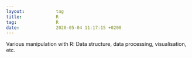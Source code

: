 ```yaml
---
layout:            tag
title:             R
tag:               R
date:              2020-05-04 11:17:15 +0200
---
```

Various manipulation with R: Data structure, data processing,
visualisation, etc.

